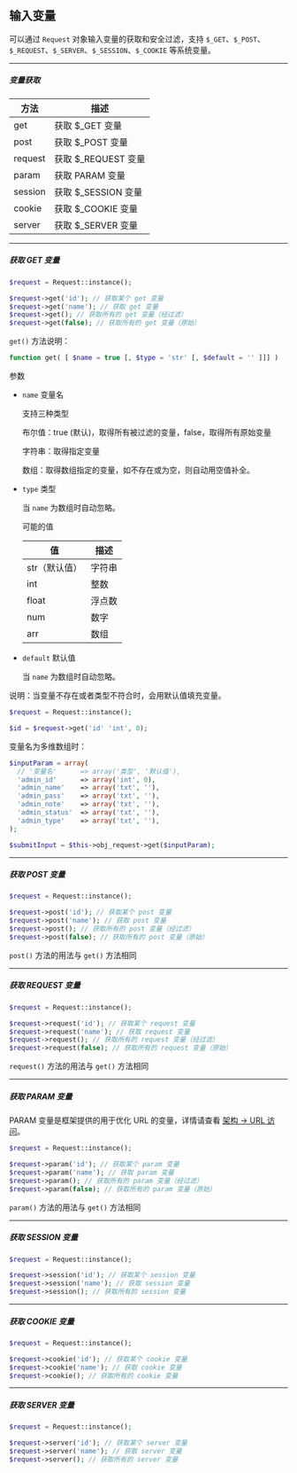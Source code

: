 ## 输入变量

可以通过 `Request` 对象输入变量的获取和安全过滤，支持 `$_GET`、`$_POST`、`$_REQUEST`、`$_SERVER`、`$_SESSION`、`$_COOKIE` 等系统变量。

----------

##### 变量获取

| 方法 | 描述 |
| - | - |
| get | 获取 $_GET 变量 |
| post | 获取 $_POST 变量 |
| request | 获取 $_REQUEST 变量 |
| param | 获取 PARAM 变量 |
| session | 获取 $_SESSION 变量 |
| cookie | 获取 $_COOKIE 变量 |
| server | 获取 $_SERVER 变量 |

----------

##### 获取 GET 变量

``` php
$request = Request::instance();

$request->get('id'); // 获取某个 get 变量
$request->get('name'); // 获取 get 变量
$request->get(); // 获取所有的 get 变量（经过滤）
$request->get(false); // 获取所有的 get 变量（原始）
```

`get()` 方法说明：

``` php
function get( [ $name = true [, $type = 'str' [, $default = '' ]]] )
```

参数

* `name` 变量名

  支持三种类型

  布尔值：true (默认)，取得所有被过滤的变量，false，取得所有原始变量

  字符串：取得指定变量

  数组：取得数组指定的变量，如不存在或为空，则自动用空值补全。

* `type` 类型

  当 `name` 为数组时自动忽略。

  可能的值

  | 值 | 描述 |
  | - | - |
  | str（默认值） | 字符串 |
  | int | 整数 |
  | float | 浮点数 |
  | num | 数字 |
  | arr | 数组 |

* `default` 默认值

  当 `name` 为数组时自动忽略。

说明：当变量不存在或者类型不符合时，会用默认值填充变量。

``` php
$request = Request::instance();

$id = $request->get('id' 'int', 0);
```

变量名为多维数组时：

``` php
$inputParam = array(
  // '变量名'      => array('类型', '默认值'),
  'admin_id'      => array('int', 0),
  'admin_name'    => array('txt', ''),
  'admin_pass'    => array('txt', ''),
  'admin_note'    => array('txt', ''),
  'admin_status'  => array('txt', ''),
  'admin_type'    => array('txt', ''),
);

$submitInput = $this->obj_request->get($inputParam);
```

----------

##### 获取 POST 变量

``` php
$request = Request::instance();

$request->post('id'); // 获取某个 post 变量
$request->post('name'); // 获取 post 变量
$request->post(); // 获取所有的 post 变量（经过滤）
$request->post(false); // 获取所有的 post 变量（原始）
```

`post()` 方法的用法与 `get()` 方法相同

----------

##### 获取 REQUEST 变量

``` php
$request = Request::instance();

$request->request('id'); // 获取某个 request 变量
$request->request('name'); // 获取 request 变量
$request->request(); // 获取所有的 request 变量（经过滤）
$request->request(false); // 获取所有的 request 变量（原始）
```

`request()` 方法的用法与 `get()` 方法相同

----------

##### 获取 PARAM 变量

PARAM 变量是框架提供的用于优化 URL 的变量，详情请查看 [架构 -> URL 访问](../construct/url.md)。

``` php
$request = Request::instance();

$request->param('id'); // 获取某个 param 变量
$request->param('name'); // 获取 param 变量
$request->param(); // 获取所有的 param 变量（经过滤）
$request->param(false); // 获取所有的 param 变量（原始）
```

`param()` 方法的用法与 `get()` 方法相同

----------

##### 获取 SESSION 变量

``` php
$request = Request::instance();

$request->session('id'); // 获取某个 session 变量
$request->session('name'); // 获取 session 变量
$request->session(); // 获取所有的 session 变量
```

----------

##### 获取 COOKIE 变量

``` php
$request = Request::instance();

$request->cookie('id'); // 获取某个 cookie 变量
$request->cookie('name'); // 获取 cookie 变量
$request->cookie(); // 获取所有的 cookie 变量
```

----------

##### 获取 SERVER 变量

``` php
$request = Request::instance();

$request->server('id'); // 获取某个 server 变量
$request->server('name'); // 获取 server 变量
$request->server(); // 获取所有的 server 变量
```
